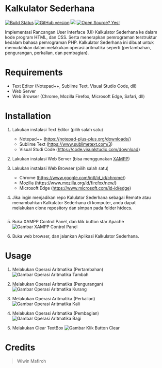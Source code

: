 # **Kalkulator Sederhana**

[![Build Status](https://travis-ci.org/matthiasnoback/badges.png?branch=master)](https://travis-ci.org/matthiasnoback/badges)
[![GitHub version](https://badge.fury.io/gh/Naereen%2FStrapDown.js.svg)](https://github.com/Naereen/StrapDown.js)
![](https://img.shields.io/badge/Code-PHP-informational?style=flat&logo=php&logoColor=white&color=blue)
[![Open Source? Yes!](https://badgen.net/badge/Open%20Source%20%3F/Yes%21/blue?icon=github)](https://github.com/Naereen/badges/)

Implementasi Rancangan User Interface (UI) Kalkulator Sederhana ke dalam kode program HTML, dan CSS. Serta menerapkan pemrograman terstruktur kedalam bahasa pemrograman PHP. Kalkulator Sederhana ini dibuat untuk memudahkan dalam melakukan operasi aritmatika seperti (pertambahan, pengurangan, perkalian, dan pembagian).

# **Requirements**
* Text Editor (Notepad++, Sublime Text, Visual Studio Code, dll)
* Web Server
* Web Browser (Chrome, Mozilla Firefox, Microsoft Edge, Safari, dll)

# **Installation**
1. Lakukan instalasi Text Editor (pilih salah satu)
   * Notepad++ (https://notepad-plus-plus.org/downloads/)
   * Sublime Text (https://www.sublimetext.com/3)
   * Visual Studi Code (https://code.visualstudio.com/download)

2. Lakukan instalasi Web Server (bisa menggunakan [XAMPP](https://www.apachefriends.org/download.html))

3. Lakukan instalasi Web Browser (pilih salah satu)
   * Chrome (https://www.google.com/intl/id_id/chrome/)
   * Mozilla (https://www.mozilla.org/id/firefox/new/)
   * Microsoft Edge (https://www.microsoft.com/id-id/edge)

4. Jika ingin menjadikan repo Kalulator Sederhana sebagai Remote atau menambahkan Kalkulator Sederhana di komputer, anda dapat melakukan clone repository dan simpan pada folder htdocs.
   ```git clone https://github.com/wiwinmafiroh/kalkulator-sederhana.git

5. Buka XAMPP Control Panel, dan klik button star Apache
![Gambar XAMPP Control Panel](img/img-readme/xampp-readme.png)

6. Buka web browser, dan jalankan Aplikasi Kalkulator Sederhana.

# **Usage**
1. Melakukan Operasi Aritmatika (Pertambahan)
![Gambar Operasi Aritmatika Tambah](img/img-readme/usage-tambah.png)

2. Melakukan Operasi Aritmatika (Pengurangan)
![Gambar Operasi Aritmatika Kurang](img/img-readme/usage-kurang.png)

3. Melakukan Operasi Aritmatika (Perkalian)
![Gambar Operasi Aritmatika Kali](img/img-readme/usage-kali.png)

4. Melakukan Operasi Aritmatika (Pembagian)
![Gambar Operasi Aritmatika Bagi](img/img-readme/usage-bagi.png)

5. Melakukan Clear TextBox
![Gambar Klik Button Clear](img/img-readme/usage-clear.png)

# **Credits**
> Wiwin Mafiroh
